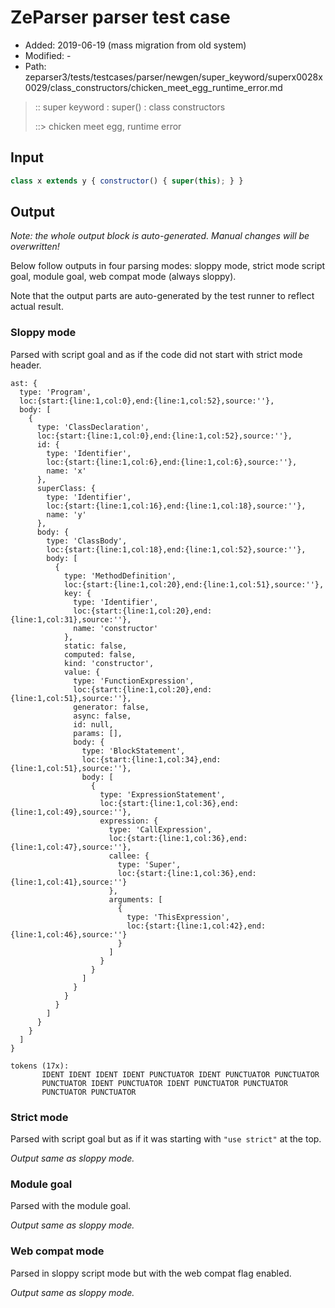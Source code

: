 # ZeParser parser test case

- Added: 2019-06-19 (mass migration from old system)
- Modified: -
- Path: zeparser3/tests/testcases/parser/newgen/super_keyword/superx0028x0029/class_constructors/chicken_meet_egg_runtime_error.md

> :: super keyword : super() : class constructors
>
> ::> chicken meet egg, runtime error

## Input

`````js
class x extends y { constructor() { super(this); } }
`````

## Output

_Note: the whole output block is auto-generated. Manual changes will be overwritten!_

Below follow outputs in four parsing modes: sloppy mode, strict mode script goal, module goal, web compat mode (always sloppy).

Note that the output parts are auto-generated by the test runner to reflect actual result.

### Sloppy mode

Parsed with script goal and as if the code did not start with strict mode header.

`````
ast: {
  type: 'Program',
  loc:{start:{line:1,col:0},end:{line:1,col:52},source:''},
  body: [
    {
      type: 'ClassDeclaration',
      loc:{start:{line:1,col:0},end:{line:1,col:52},source:''},
      id: {
        type: 'Identifier',
        loc:{start:{line:1,col:6},end:{line:1,col:6},source:''},
        name: 'x'
      },
      superClass: {
        type: 'Identifier',
        loc:{start:{line:1,col:16},end:{line:1,col:18},source:''},
        name: 'y'
      },
      body: {
        type: 'ClassBody',
        loc:{start:{line:1,col:18},end:{line:1,col:52},source:''},
        body: [
          {
            type: 'MethodDefinition',
            loc:{start:{line:1,col:20},end:{line:1,col:51},source:''},
            key: {
              type: 'Identifier',
              loc:{start:{line:1,col:20},end:{line:1,col:31},source:''},
              name: 'constructor'
            },
            static: false,
            computed: false,
            kind: 'constructor',
            value: {
              type: 'FunctionExpression',
              loc:{start:{line:1,col:20},end:{line:1,col:51},source:''},
              generator: false,
              async: false,
              id: null,
              params: [],
              body: {
                type: 'BlockStatement',
                loc:{start:{line:1,col:34},end:{line:1,col:51},source:''},
                body: [
                  {
                    type: 'ExpressionStatement',
                    loc:{start:{line:1,col:36},end:{line:1,col:49},source:''},
                    expression: {
                      type: 'CallExpression',
                      loc:{start:{line:1,col:36},end:{line:1,col:47},source:''},
                      callee: {
                        type: 'Super',
                        loc:{start:{line:1,col:36},end:{line:1,col:41},source:''}
                      },
                      arguments: [
                        {
                          type: 'ThisExpression',
                          loc:{start:{line:1,col:42},end:{line:1,col:46},source:''}
                        }
                      ]
                    }
                  }
                ]
              }
            }
          }
        ]
      }
    }
  ]
}

tokens (17x):
       IDENT IDENT IDENT IDENT PUNCTUATOR IDENT PUNCTUATOR PUNCTUATOR
       PUNCTUATOR IDENT PUNCTUATOR IDENT PUNCTUATOR PUNCTUATOR
       PUNCTUATOR PUNCTUATOR
`````

### Strict mode

Parsed with script goal but as if it was starting with `"use strict"` at the top.

_Output same as sloppy mode._

### Module goal

Parsed with the module goal.

_Output same as sloppy mode._

### Web compat mode

Parsed in sloppy script mode but with the web compat flag enabled.

_Output same as sloppy mode._
